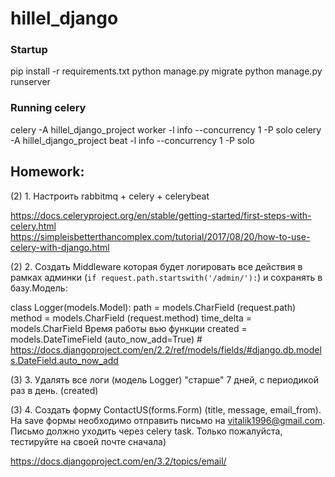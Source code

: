 # hillel_django

### Startup

pip install -r requirements.txt
python manage.py migrate
python manage.py runserver

### Running celery

celery -A hillel_django_project worker -l info --concurrency 1 -P solo
celery -A hillel_django_project beat -l info --concurrency 1 -P solo


## Homework:

(2) 1. Настроить rabbitmq + celery + celerybeat

https://docs.celeryproject.org/en/stable/getting-started/first-steps-with-celery.html
https://simpleisbetterthancomplex.com/tutorial/2017/08/20/how-to-use-celery-with-django.html

(2) 2. Создать Middleware которая будет логировать все действия в рамках админки (`if request.path.startswith('/admin/'):`) и сохранять в базу.Модель:

class Logger(models.Model):
    path = models.CharField (request.path) 
    method = models.CharField (request.method)
    time_delta = models.CharField Время работы вью функции
    created = models.DateTimeField (auto_now_add=True)  # https://docs.djangoproject.com/en/2.2/ref/models/fields/#django.db.models.DateField.auto_now_add

(3) 3. Удалять все логи (модель Logger) "старше" 7 дней, с периодикой раз в день. (created)

(3) 4. Создать форму ContactUS(forms.Form) (title, message, email_from).
На save формы необходимо отправить письмо на vitalik1996@gmail.com. Письмо должно уходить через celery task. Только пожалуйста, тестируйте на своей почте сначала)

https://docs.djangoproject.com/en/3.2/topics/email/